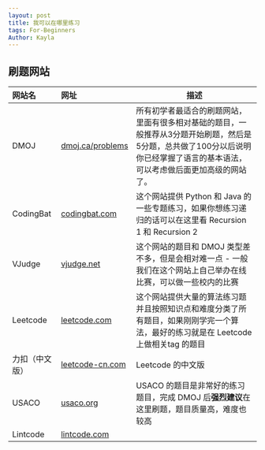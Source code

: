 ```yaml
---
layout: post
title: 我可以在哪里练习
tags: For-Beginners
Author: Kayla
---
```


## 刷题网站

| 网站名         | 网址             | 描述 |
| :------------- | :--------------- | -------------- |
| DMOJ           | [dmoj.ca/problems](https://dmoj.ca/problems) | 所有初学者最适合的刷题网站，里面有很多相对基础的题目，一般推荐从3分题开始刷题，然后是5分题，总共做了100分以后说明你已经掌握了语言的基本语法，可以考虑做后面更加高级的网站了。 |
| CodingBat      | [codingbat.com](https://codingbat.com)    | 这个网站提供 Python 和 Java 的一些专题练习，如果你想练习递归的话可以在这里看 Recursion 1 和 Recursion 2 |
| VJudge         | [vjudge.net](https://vjudge.net)       | 这个网站的题目和 DMOJ 类型差不多，但是会相对难一点 - 一般我们在这个网站上自己举办在线比赛，可以做一些校内的比赛 |
| Leetcode       | [leetcode.com](https://leetcode.com)     | 这个网站提供大量的算法练习题并且按照知识点和难度分类了所有题目，如果刚刚学完一个算法，最好的练习就是在 Leetcode 上做相关tag 的题目 |
| 力扣（中文版） | [leetcode-cn.com](https://leetcode-cn.com)  | Leetcode 的中文版 |
| USACO          | [usaco.org](https://leetcode-cn.com)        | USACO 的题目是非常好的练习题目，完成 DMOJ 后**强烈建议**在这里刷题，题目质量高，难度也较高 |
| Lintcode       | [lintcode.com](https://lintcode.com)     |  |

